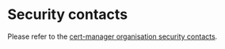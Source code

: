 # Security contacts

Please refer to the [cert-manager organisation security contacts](https://github.com/nholuongut/cert-manage).
